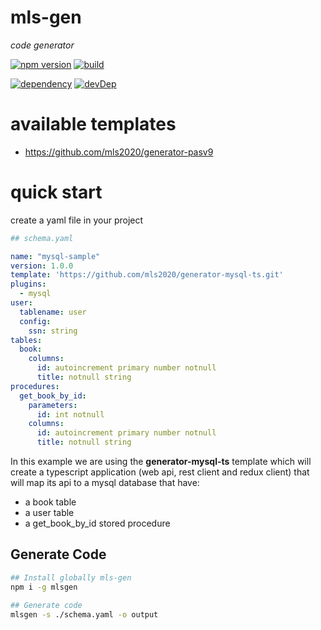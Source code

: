 # mls-gen
_code generator_

[![npm version](https://img.shields.io/npm/v/mlsgen.svg?style=flat)](https://www.npmjs.com/package/redux-helper) [![build](https://travis-ci.org/vgmr/mlsgen.svg)](https://travis-ci.org/vgmr/redux-helper) 

[![dependency](https://david-dm.org/vgmr/mlsgen/status.svg)](https://david-dm.org/vgmr/redux-helper) [![devDep](https://david-dm.org/vgmr/mlsgen/dev-status.svg)](https://david-dm.org/vgmr/redux-helper?type=dev)


# available templates
- https://github.com/mls2020/generator-pasv9

# quick start
create a yaml file in your project 
```yaml
## schema.yaml

name: "mysql-sample"
version: 1.0.0
template: 'https://github.com/mls2020/generator-mysql-ts.git'
plugins:
  - mysql
user:
  tablename: user
  config:
    ssn: string
tables:
  book: 
    columns:
      id: autoincrement primary number notnull
      title: notnull string
procedures:
  get_book_by_id: 
    parameters:
      id: int notnull
    columns:
      id: autoincrement primary number notnull
      title: notnull string
```
In this example we are using the __generator-mysql-ts__ template which will create a typescript application (web api, rest client and redux client) that will map its api to a mysql database that have:
- a book table
- a user table
- a get_book_by_id stored procedure

## Generate Code
```bash
## Install globally mls-gen
npm i -g mlsgen

## Generate code
mlsgen -s ./schema.yaml -o output 
```
